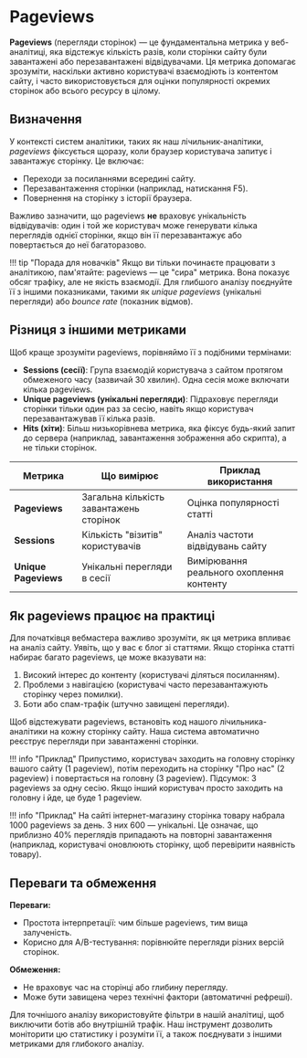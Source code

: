 # Pageviews

**Pageviews** (перегляди сторінок) — це фундаментальна метрика у веб-аналітиці, яка відстежує кількість разів, коли сторінки сайту були завантажені або перезавантажені відвідувачами. Ця метрика допомагає зрозуміти, наскільки активно користувачі взаємодіють із контентом сайту, і часто використовується для оцінки популярності окремих сторінок або всього ресурсу в цілому.

## Визначення

У контексті систем аналітики, таких як наш лічильник-аналітики, *pageviews* фіксується щоразу, коли браузер користувача запитує і завантажує сторінку. Це включає:

- Переходи за посиланнями всередині сайту.
- Перезавантаження сторінки (наприклад, натискання F5).
- Повернення на сторінку з історії браузера.

Важливо зазначити, що pageviews **не** враховує унікальність відвідувачів: один і той же користувач може генерувати кілька переглядів однієї сторінки, якщо він її перезавантажує або повертається до неї багаторазово.

!!! tip "Порада для новачків"
    Якщо ви тільки починаєте працювати з аналітикою, пам'ятайте: pageviews — це "сира" метрика. Вона показує обсяг трафіку, але не якість взаємодії. Для глибшого аналізу поєднуйте її з іншими показниками, такими як *unique pageviews* (унікальні перегляди) або *bounce rate* (показник відмов).

## Різниця з іншими метриками

Щоб краще зрозуміти pageviews, порівняймо її з подібними термінами:

- **Sessions (сесії)**: Група взаємодій користувача з сайтом протягом обмеженого часу (зазвичай 30 хвилин). Одна сесія може включати кілька pageviews.
- **Unique pageviews (унікальні перегляди)**: Підраховує перегляди сторінки тільки один раз за сесію, навіть якщо користувач перезавантажував її кілька разів.
- **Hits (хіти)**: Більш низькорівнева метрика, яка фіксує будь-який запит до сервера (наприклад, завантаження зображення або скрипта), а не тільки сторінок.

| Метрика | Що вимірює | Приклад використання |
|------------------|---------------------------------------|---------------------------------------|
| **Pageviews** | Загальна кількість завантажень сторінок | Оцінка популярності статті |
| **Sessions** | Кількість "візитів" користувачів | Аналіз частоти відвідувань сайту |
| **Unique Pageviews** | Унікальні перегляди в сесії | Вимірювання реального охоплення контенту |

## Як pageviews працює на практиці

Для початківця вебмастера важливо зрозуміти, як ця метрика впливає на аналіз сайту. Уявіть, що у вас є блог зі статтями. Якщо сторінка статті набирає багато pageviews, це може вказувати на:

1. Високий інтерес до контенту (користувачі діляться посиланням).
2. Проблеми з навігацією (користувачі часто перезавантажують сторінку через помилки).
3. Боти або спам-трафік (штучно завищені перегляди).

Щоб відстежувати pageviews, встановіть код нашого лічильника-аналітики на кожну сторінку сайту. Наша система автоматично реєструє перегляди при завантаженні сторінки.

!!! info "Приклад"
    Припустимо, користувач заходить на головну сторінку вашого сайту (1 pageview), потім переходить на сторінку "Про нас" (2 pageview) і повертається на головну (3 pageview). Підсумок: 3 pageviews за одну сесію. Якщо інший користувач просто заходить на головну і йде, це буде 1 pageview.

!!! info "Приклад"
    На сайті інтернет-магазину сторінка товару набрала 1000 pageviews за день. З них 600 — унікальні. Це означає, що приблизно 40% переглядів припадають на повторні завантаження (наприклад, користувачі оновлюють сторінку, щоб перевірити наявність товару).

## Переваги та обмеження

**Переваги:**

- Простота інтерпретації: чим більше pageviews, тим вища залученість.
- Корисно для A/B-тестування: порівнюйте перегляди різних версій сторінок.

**Обмеження:**

- Не враховує час на сторінці або глибину перегляду.
- Може бути завищена через технічні фактори (автоматичні рефреші).

Для точнішого аналізу використовуйте фільтри в нашій аналітиці, щоб виключити ботів або внутрішній трафік. Наш інструмент дозволить моніторити цю статистику і розуміти її, а також поєднувати з іншими метриками для глибокого аналізу.